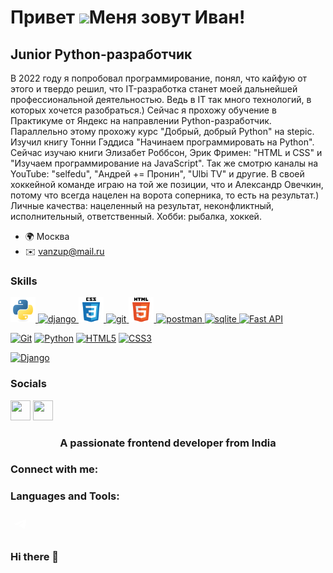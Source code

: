 Привет ![](https://user-images.githubusercontent.com/18350557/176309783-0785949b-9127-417c-8b55-ab5a4333674e.gif)Меня зовут Иван!
=============================================================================================================================

Junior Python-разработчик
-------------------------

В 2022 году я попробовал программирование, понял, что кайфую от этого и твердо решил, что IT-разработка станет моей дальнейшей профессиональной деятельностью. Ведь в IT так много технологий, в которых хочется разобраться.) Сейчас я прохожу обучение в Практикуме от Яндекс на направлении Python-разработчик. Параллельно этому прохожу курс "Добрый, добрый Python" на stepic. Изучил книгу Тонни Гэддиса "Начинаем программировать на Python". Сейчас изучаю книги Элизабет Роббсон, Эрик Фримен: "HTML и CSS" и "Изучаем программирование на JavaScript". Так же смотрю каналы на YouTube: "selfedu", "Андрей += Пронин", "Ulbi TV" и другие. В своей хоккейной команде играю на той же позиции, что и Александр Овечкин, потому что всегда нацелен на ворота соперника, то есть на результат.) Личные качества: нацеленный на результат, неконфликтный, исполнительный, ответственный. Хобби: рыбалка, хоккей.

* 🌍  Москва
* ✉️  [vanzup@mail.ru](mailto:vanzup@mail.ru)

### Skills

<p align="left"> <a href="https://www.python.org" target="_blank" rel="noreferrer"> <img src="https://raw.githubusercontent.com/devicons/devicon/master/icons/python/python-original.svg" alt="python" width="40" height="40"/> </a> <a href="https://www.djangoproject.com/" target="_blank" rel="noreferrer"> <img src="https://cdn.worldvectorlogo.com/logos/django.svg" alt="django" width="40" height="40"/> </a> <a href="https://www.w3schools.com/css/" target="_blank" rel="noreferrer"> <img src="https://raw.githubusercontent.com/devicons/devicon/master/icons/css3/css3-original-wordmark.svg" alt="css3" width="40" height="40"/> </a> <a href="https://git-scm.com/" target="_blank" rel="noreferrer"> <img src="https://www.vectorlogo.zone/logos/git-scm/git-scm-icon.svg" alt="git" width="40" height="40"/> </a> <a href="https://www.w3.org/html/" target="_blank" rel="noreferrer"> <img src="https://raw.githubusercontent.com/devicons/devicon/master/icons/html5/html5-original-wordmark.svg" alt="html5" width="40" height="40"/> </a> <a href="https://postman.com" target="_blank" rel="noreferrer"> <img src="https://www.vectorlogo.zone/logos/getpostman/getpostman-icon.svg" alt="postman" width="40" height="40"/> </a>  <a href="https://www.sqlite.org/" target="_blank" rel="noreferrer"> <img src="https://www.vectorlogo.zone/logos/sqlite/sqlite-icon.svg" alt="sqlite" width="40" height="40"/> </a> <a href="https://fastapi.tiangolo.com/" target="_blank" rel="noreferrer"><img src="https://raw.githubusercontent.com/danielcranney/readme-generator/main/public/icons/skills/fastapi-colored.svg" width="36" height="36" alt="Fast API" /></a> </p>

<p align="left">
<a href="https://git-scm.com/" target="_blank" rel="noreferrer"><img src="https://raw.githubusercontent.com/danielcranney/readme-generator/main/public/icons/skills/git-colored.svg" width="36" height="36" alt="Git" /></a>
<a href="https://www.python.org/" target="_blank" rel="noreferrer"><img src="https://raw.githubusercontent.com/danielcranney/readme-generator/main/public/icons/skills/python-colored.svg" width="36" height="36" alt="Python" /></a>
<a href="https://developer.mozilla.org/en-US/docs/Glossary/HTML5" target="_blank" rel="noreferrer"><img src="https://raw.githubusercontent.com/danielcranney/readme-generator/main/public/icons/skills/html5-colored.svg" width="36" height="36" alt="HTML5" /></a>
<a href="https://www.w3.org/TR/CSS/#css" target="_blank" rel="noreferrer"><img src="https://raw.githubusercontent.com/danielcranney/readme-generator/main/public/icons/skills/css3-colored.svg" width="36" height="36" alt="CSS3" /></a>

<a href="https://www.djangoproject.com/" target="_blank" rel="noreferrer"><img src="https://raw.githubusercontent.com/danielcranney/readme-generator/main/public/icons/skills/django-colored.svg" width="36" height="36" alt="Django" /></a>
</p>

### Socials

<p align="left"> <a href="https://www.github.com/VanZep" target="_blank" rel="noreferrer"><img src="https://raw.githubusercontent.com/danielcranney/readme-generator/main/public/icons/socials/github.svg" width="32" height="32" /></a> <a href="https://t.me/OzerovIvan" target="_blank" rel="noreferrer"><img src="https://raw.githubusercontent.com/danielcranney/readme-generator/main/public/icons/socials/rss.svg" width="32" height="32" /></a></p>

<h3 align="center">A passionate frontend developer from India</h3>

<h3 align="left">Connect with me:</h3>
<p align="left">
</p>

<h3 align="left">Languages and Tools:</h3>


<a href="//telegram.org/" class="tgme_head_brand">
            <svg class="tgme_logo" height="34" viewBox="0 0 133 34" width="133" xmlns="http://www.w3.org/2000/svg">
              <g fill="none" fill-rule="evenodd">
                <circle cx="17" cy="17" fill="var(--accent-btn-color)" r="17"></circle><path d="m7.06510669 16.9258959c5.22739451-2.1065178 8.71314291-3.4952633 10.45724521-4.1662364 4.9797665-1.9157646 6.0145193-2.2485535 6.6889567-2.2595423.1483363-.0024169.480005.0315855.6948461.192827.1814076.1361492.23132.3200675.2552048.4491519.0238847.1290844.0536269.4231419.0299841.65291-.2698553 2.6225356-1.4375148 8.986738-2.0315537 11.9240228-.2513602 1.2428753-.7499132 1.5088847-1.2290685 1.5496672-1.0413153.0886298-1.8284257-.4857912-2.8369905-1.0972863-1.5782048-.9568691-2.5327083-1.3984317-4.0646293-2.3321592-1.7703998-1.0790837-.212559-1.583655.7963867-2.5529189.2640459-.2536609 4.7753906-4.3097041 4.755976-4.431706-.0070494-.0442984-.1409018-.481649-.2457499-.5678447-.104848-.0861957-.2595946-.0567202-.3712641-.033278-.1582881.0332286-2.6794907 1.5745492-7.5636077 4.6239616-.715635.4545193-1.3638349.6759763-1.9445998.6643712-.64024672-.0127938-1.87182452-.334829-2.78737602-.6100966-1.12296117-.3376271-1.53748501-.4966332-1.45976769-1.0700283.04048-.2986597.32581586-.610598.8560076-.935815z" fill="#fff"></path><path d="m49.4 24v-12.562h-4.224v-2.266h11.198v2.266h-4.268v12.562zm16.094-4.598h-7.172c.066 1.936 1.562 2.772 3.3 2.772 1.254 0 2.134-.198 2.97-.484l.396 1.848c-.924.396-2.2.682-3.74.682-3.476 0-5.522-2.134-5.522-5.412 0-2.97 1.804-5.764 5.236-5.764 3.476 0 4.62 2.86 4.62 5.214 0 .506-.044.902-.088 1.144zm-7.172-1.892h4.708c.022-.99-.418-2.618-2.222-2.618-1.672 0-2.376 1.518-2.486 2.618zm9.538 6.49v-15.62h2.706v15.62zm14.84-4.598h-7.172c.066 1.936 1.562 2.772 3.3 2.772 1.254 0 2.134-.198 2.97-.484l.396 1.848c-.924.396-2.2.682-3.74.682-3.476 0-5.522-2.134-5.522-5.412 0-2.97 1.804-5.764 5.236-5.764 3.476 0 4.62 2.86 4.62 5.214 0 .506-.044.902-.088 1.144zm-7.172-1.892h4.708c.022-.99-.418-2.618-2.222-2.618-1.672 0-2.376 1.518-2.486 2.618zm19.24-1.144v6.072c0 2.244-.462 3.85-1.584 4.862-1.1.99-2.662 1.298-4.136 1.298-1.364 0-2.816-.308-3.74-.858l.594-2.046c.682.396 1.826.814 3.124.814 1.76 0 3.08-.924 3.08-3.234v-.924h-.044c-.616.946-1.694 1.584-3.124 1.584-2.662 0-4.554-2.2-4.554-5.236 0-3.52 2.288-5.654 4.862-5.654 1.65 0 2.596.792 3.102 1.672h.044l.11-1.43h2.354c-.044.726-.088 1.606-.088 3.08zm-2.706 2.948v-1.738c0-.264-.022-.506-.088-.726-.286-.99-1.056-1.738-2.2-1.738-1.518 0-2.64 1.32-2.64 3.498 0 1.826.924 3.3 2.618 3.3 1.012 0 1.892-.66 2.2-1.65.088-.264.11-.638.11-.946zm5.622 4.686v-7.26c0-1.452-.022-2.508-.088-3.454h2.332l.11 2.024h.066c.528-1.496 1.782-2.266 2.948-2.266.264 0 .418.022.638.066v2.53c-.242-.044-.484-.066-.814-.066-1.276 0-2.178.814-2.42 2.046-.044.242-.066.528-.066.814v5.566zm16.05-6.424v3.85c0 .968.044 1.914.176 2.574h-2.442l-.198-1.188h-.066c-.638.836-1.76 1.43-3.168 1.43-2.156 0-3.366-1.562-3.366-3.19 0-2.684 2.398-4.07 6.358-4.048v-.176c0-.704-.286-1.87-2.178-1.87-1.056 0-2.156.33-2.882.792l-.528-1.76c.792-.484 2.178-.946 3.872-.946 3.432 0 4.422 2.178 4.422 4.532zm-2.64 2.662v-1.474c-1.914-.022-3.74.374-3.74 2.002 0 1.056.682 1.54 1.54 1.54 1.1 0 1.87-.704 2.134-1.474.066-.198.066-.396.066-.594zm5.6 3.762v-7.524c0-1.232-.044-2.266-.088-3.19h2.31l.132 1.584h.066c.506-.836 1.474-1.826 3.3-1.826 1.408 0 2.508.792 2.97 1.98h.044c.374-.594.814-1.034 1.298-1.342.616-.418 1.298-.638 2.2-.638 1.76 0 3.564 1.21 3.564 4.642v6.314h-2.64v-5.918c0-1.782-.616-2.838-1.914-2.838-.924 0-1.606.66-1.892 1.43-.088.242-.132.594-.132.902v6.424h-2.64v-6.204c0-1.496-.594-2.552-1.848-2.552-1.012 0-1.694.792-1.958 1.518-.088.286-.132.594-.132.902v6.336z" fill="var(--tme-logo-color)" fill-rule="nonzero"></path>
              </g>
            </svg>
          </a>

### Hi there 👋

<!--
**VanZep/VanZep** is a ✨ _special_ ✨ repository because its `README.md` (this file) appears on your GitHub profile.

Here are some ideas to get you started:

- 🔭 I’m currently working on ...
- 🌱 I’m currently learning ...
- 👯 I’m looking to collaborate on ...
- 🤔 I’m looking for help with ...
- 💬 Ask me about ...
- 📫 How to reach me: ...
- 😄 Pronouns: ...
- ⚡ Fun fact: ...
-->
